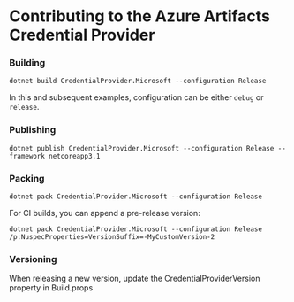 # Contributing to the Azure Artifacts Credential Provider

### Building

```shell
dotnet build CredentialProvider.Microsoft --configuration Release
```

In this and subsequent examples, configuration can be either `debug` or `release`.

### Publishing

```shell
dotnet publish CredentialProvider.Microsoft --configuration Release --framework netcoreapp3.1
```

### Packing

```shell
dotnet pack CredentialProvider.Microsoft --configuration Release
```

For CI builds, you can append a pre-release version:

```shell
dotnet pack CredentialProvider.Microsoft --configuration Release /p:NuspecProperties=VersionSuffix=-MyCustomVersion-2
```

### Versioning

When releasing a new version, update the CredentialProviderVersion property in Build.props